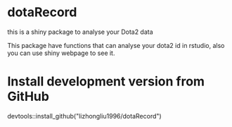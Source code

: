 # dotaRecord
this is a shiny package to analyse your Dota2 data

This package have functions that can analyse your dota2 id in rstudio, also you can use shiny webpage to see it.


# Install development version from GitHub
devtools::install_github("lizhongliu1996/dotaRecord")
